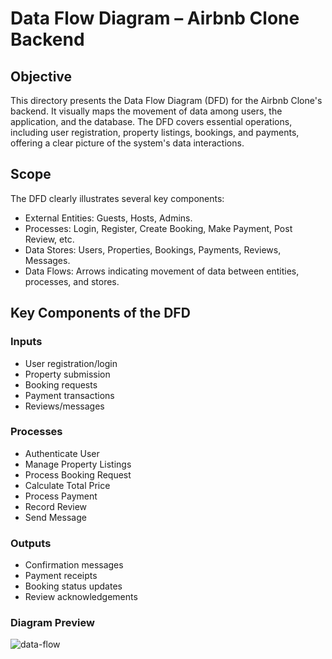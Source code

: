 # Data Flow Diagram – Airbnb Clone Backend

## Objective
This directory presents the Data Flow Diagram (DFD) for the Airbnb Clone's backend. It visually maps the movement of data among 
users, the application, and the database. The DFD covers essential operations, including user registration, property listings, 
bookings, and payments, offering a clear picture of the system's data interactions.

## Scope
The DFD clearly illustrates several key components:
- External Entities: Guests, Hosts, Admins.
- Processes: Login, Register, Create Booking, Make Payment, Post Review, etc.
- Data Stores: Users, Properties, Bookings, Payments, Reviews, Messages.
- Data Flows: Arrows indicating movement of data between entities, processes, and stores.

 ## Key Components of the DFD

### Inputs
- User registration/login
- Property submission
- Booking requests
- Payment transactions
- Reviews/messages

### Processes
- Authenticate User
- Manage Property Listings
- Process Booking Request
- Calculate Total Price
- Process Payment
- Record Review
- Send Message

### Outputs
- Confirmation messages
- Payment receipts
- Booking status updates
- Review acknowledgements

### Diagram Preview
![data-flow](https://github.com/user-attachments/assets/1b60feff-245d-4d56-bd12-1f8ea5b3abeb)


